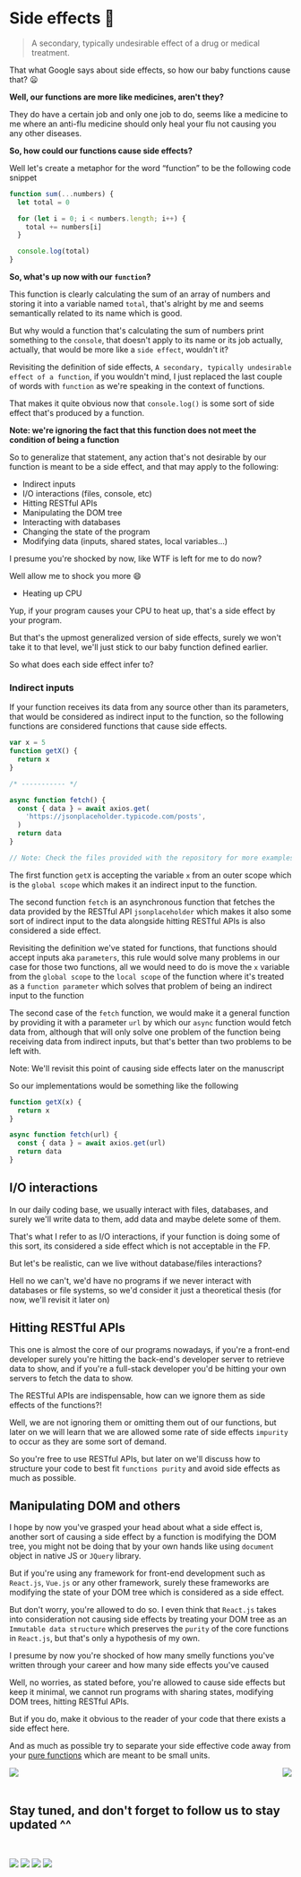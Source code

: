 # Side effects 🤢

> A secondary, typically undesirable effect of a drug or medical treatment.

That what Google says about side effects, so how our baby functions cause that? 😦

**Well, our functions are more like medicines, aren't they?**

They do have a certain job and only one job to do, seems like a medicine to me where an anti-flu medicine should only heal your flu not causing you any other diseases.

**So, how could our functions cause side effects?**

Well let's create a metaphor for the word “function” to be the following code snippet

```js
function sum(...numbers) {
  let total = 0

  for (let i = 0; i < numbers.length; i++) {
    total += numbers[i]
  }

  console.log(total)
}
```

**So, what's up now with our `function`?**

This function is clearly calculating the sum of an array of numbers and storing it into a variable named `total`, that's alright by me and seems semantically related to its name which is good.

But why would a function that's calculating the sum of numbers print something to the `console`, that doesn't apply to its name or its job actually, actually, that would be more like a `side effect`, wouldn't it?

Revisiting the definition of side effects, `A secondary, typically undesirable effect of a function`, if you wouldn't mind, I just replaced the last couple of words with `function` as we're speaking in the context of functions.

That makes it quite obvious now that `console.log()` is some sort of side effect that's produced by a function.

**Note: we're ignoring the fact that this function does not meet the condition of being a function**

So to generalize that statement, any action that's not desirable by our function is meant to be a side effect, and that may apply to the following:

- Indirect inputs
- I/O interactions (files, console, etc)
- Hitting RESTful APIs
- Manipulating the DOM tree
- Interacting with databases
- Changing the state of the program
- Modifying data (inputs, shared states, local variables...)

I presume you're shocked by now, like WTF is left for me to do now?

Well allow me to shock you more 😄

- Heating up CPU

Yup, if your program causes your CPU to heat up, that's a side effect by your program.

But that's the upmost generalized version of side effects, surely we won't take it to that level, we'll just stick to our baby function defined earlier.

So what does each side effect infer to?

### Indirect inputs

If your function receives its data from any source other than its parameters, that would be considered as indirect input to the function, so the following functions are considered functions that cause side effects.

```js
var x = 5
function getX() {
  return x
}

/* ----------- */

async function fetch() {
  const { data } = await axios.get(
    'https://jsonplaceholder.typicode.com/posts',
  )
  return data
}

// Note: Check the files provided with the repository for more examples.
```

The first function `getX` is accepting the variable `x` from an outer scope which is the `global scope` which makes it an indirect input to the function.

The second function `fetch` is an asynchronous function that fetches the data provided by the RESTful API `jsonplaceholder` which makes it also some sort of indirect input to the data alongside hitting RESTful APIs is also considered a side effect.

Revisiting the definition we've stated for functions, that functions should accept inputs aka `parameters`, this rule would solve many problems in our case for those two functions, all we would need to do is move the `x` variable from the `global scope` to the `local scope` of the function where it's treated as a `function parameter` which solves that problem of being an indirect input to the function

The second case of the `fetch` function, we would make it a general function by providing it with a parameter `url` by which our `async` function would fetch data from, although that will only solve one problem of the function being receiving data from indirect inputs, but that's better than two problems to be left with.

Note: We'll revisit this point of causing side effects later on the manuscript

So our implementations would be something like the following

```js
function getX(x) {
  return x
}

async function fetch(url) {
  const { data } = await axios.get(url)
  return data
}
```

## I/O interactions

In our daily coding base, we usually interact with files, databases, and surely we'll write data to them, add data and maybe delete some of them.

That's what I refer to as I/O interactions, if your function is doing some of this sort, its considered a side effect which is not acceptable in the FP.

But let's be realistic, can we live without database/files interactions?

Hell no we can't, we'd have no programs if we never interact with databases or file systems, so we'd consider it just a theoretical thesis (for now, we'll revisit it later on)

## Hitting RESTful APIs

This one is almost the core of our programs nowadays, if you're a front-end developer surely you're hitting the back-end's developer server to retrieve data to show, and if you're a full-stack developer you'd be hitting your own servers to fetch the data to show.

The RESTful APIs are indispensable, how can we ignore them as side effects of the functions?!

Well, we are not ignoring them or omitting them out of our functions, but later on we will learn that we are allowed some rate of side effects `impurity` to occur as they are some sort of demand.

So you're free to use RESTful APIs, but later on we'll discuss how to structure your code to best fit `functions purity` and avoid side effects as much as possible.

## Manipulating DOM and others

I hope by now you've grasped your head about what a side effect is, another sort of causing a side effect by a function is modifying the DOM tree, you might not be doing that by your own hands like using `document` object in native JS or `JQuery` library.

But if you're using any framework for front-end development such as `React.js`, `Vue.js` or any other framework, surely these frameworks are modifying the state of your DOM tree which is considered as a side effect.

But don't worry, you're allowed to do so. I even think that `React.js` takes into consideration not causing side effects by treating your DOM tree as an `Immutable data structure` which preserves the `purity` of the core functions in `React.js`, but that's only a hypothesis of my own.

I presume by now you're shocked of how many smelly functions you've written through your career and how many side effects you've caused

Well, no worries, as stated before, you're allowed to cause side effects but keep it minimal, we cannot run programs with sharing states, modifying DOM trees, hitting RESTful APIs.

But if you do, make it obvious to the reader of your code that there exists a side effect here.

And as much as possible try to separate your side effective code away from your [pure functions](https://github.com/ahmedosama-st/functional-javascript/tree/master/manuscript-free-sample/section-2-functions/lecture-3-functions-purity) which are meant to be small units.

<a href="https://github.com/ahmedosama-st/the-real-functional-javascript/tree/master/manuscript-free-sample/section-2-functions/lecture-1-do-you-know-what-is-a-function">
  <img  src="https://img.shields.io/badge/-Previous-blueviolet" align="left"  />
</a>

<a href="https://github.com/ahmedosama-st/the-real-functional-javascript/tree/master/manuscript-free-sample/section-2-functions/lecture-3-functions-purity">
  <img  src="https://img.shields.io/badge/-Next-blueviolet" align="right"  />
</a>

<br>
<br>

## Stay tuned, and don't forget to follow us to stay updated ^^

<br>

[<img src="https://img.shields.io/badge/-Facebook-1877F2?style=for-the-badge&logo=Facebook&logoColor=white"/>](https://www.facebook.com/SecTheaterEG)
[<img src="https://img.shields.io/badge/-Telegram-26A5E4?style=for-the-badge&logo=Telegram&logoColor=white"/>](https://t.me/sectheater)
[<img src="https://img.shields.io/badge/-Discord-7289DA?style=for-the-badge&logo=Discord&logoColor=white"/>](https://discord.com/invite/4VqCstahAR)
[<img src="https://img.shields.io/badge/-YouTube-FF0000?style=for-the-badge&logo=YouTube&logoColor=white"/>](http://youtube.com/c/SecTheater/)
